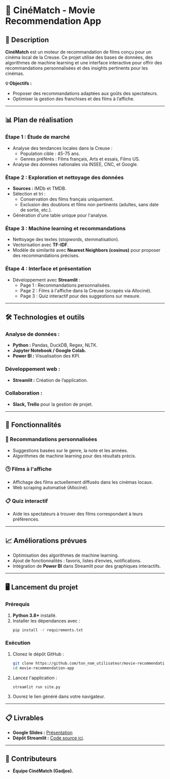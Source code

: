 # 🎥 **CinéMatch - Movie Recommendation App**

## 🌟 **Description**
**CinéMatch** est un moteur de recommandation de films conçu pour un cinéma local de la Creuse. Ce projet utilise des bases de données, des algorithmes de machine learning et une interface interactive pour offrir des recommandations personnalisées et des insights pertinents pour les cinémas.

**💡 Objectifs :**
- Proposer des recommandations adaptées aux goûts des spectateurs.
- Optimiser la gestion des franchises et des films à l’affiche.

---

## 📊 **Plan de réalisation**

### Étape 1 : Étude de marché
- Analyse des tendances locales dans la Creuse :
  - Population cible : 45-75 ans.
  - Genres préférés : Films français, Arts et essais, Films US.
- Analyse des données nationales via INSEE, CNC, et Google.

### Étape 2 : Exploration et nettoyage des données
- **Sources :** IMDb et TMDB.
- Sélection et tri :
  - Conservation des films français uniquement.
  - Exclusion des doublons et films non pertinents (adultes, sans date de sortie, etc.).
- Génération d'une table unique pour l'analyse.

### Étape 3 : Machine learning et recommandations
- Nettoyage des textes (stopwords, stemmatisation).
- Vectorisation avec **TF-IDF**.
- Modèle de similarité avec **Nearest Neighbors (cosinus)** pour proposer des recommandations précises.

### Étape 4 : Interface et présentation
- Développement avec **Streamlit** :
  - Page 1 : Recommandations personnalisées.
  - Page 2 : Films à l'affiche dans la Creuse (scrapés via Allociné).
  - Page 3 : Quiz interactif pour des suggestions sur mesure.

---

## 🛠️ **Technologies et outils**

### **Analyse de données :**
- **Python :** Pandas, DuckDB, Regex, NLTK.
- **Jupyter Notebook / Google Colab.**
- **Power BI :** Visualisation des KPI.

### **Développement web :**
- **Streamlit :** Création de l’application.

### **Collaboration :**
- **Slack, Trello** pour la gestion de projet.

---

## 🚀 **Fonctionnalités**

### 🎯 Recommandations personnalisées
- Suggestions basées sur le genre, la note et les années.
- Algorithmes de machine learning pour des résultats précis.

### 🕒 Films à l'affiche
- Affichage des films actuellement diffusés dans les cinémas locaux.
- Web scraping automatisé (Allociné).

### 📋 Quiz interactif
- Aide les spectateurs à trouver des films correspondant à leurs préférences.

---

## 📈 **Améliorations prévues**
- Optimisation des algorithmes de machine learning.
- Ajout de fonctionnalités : favoris, listes d’envies, notifications.
- Intégration de **Power BI** dans Streamlit pour des graphiques interactifs.

---

## 🖥️ **Lancement du projet**

### Prérequis
1. **Python 3.8+** installé.
2. Installer les dépendances avec :
   ```bash
   pip install -r requirements.txt
   ```

### Exécution
1. Clonez le dépôt GitHub :
   ```bash
   git clone https://github.com/ton_nom_utilisateur/movie-recommendation-app.git
   cd movie-recommendation-app
   ```
2. Lancez l'application :
   ```bash
   streamlit run site.py
   ```
3. Ouvrez le lien généré dans votre navigateur.

---

## 📋 **Livrables**
- **Google Slides :** [Présentation](https://docs.google.com/presentation/d/1K1pr7uvhdbb3xMq3mcDfZKsLTJVWkJJGXbcdvbNOBT8/edit?usp=sharing)
- **Dépôt Streamlit :** [Code source ici](#).

---

## 🤝 **Contributeurs**
- **Équipe CinéMatch (Gadjos).**
